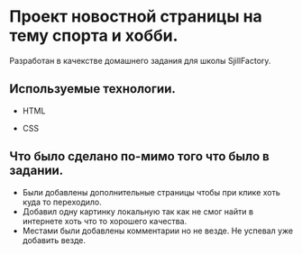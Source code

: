 # Проект новостной страницы на тему спорта и хобби.

Разработан в качекстве домашнего задания для школы SjillFactory.

## Используемые технологии.

* HTML

* CSS

## Что было сделано по-мимо того что было в задании.

* Были добавлены дополнительные страницы чтобы при клике хоть куда то переходило.
* Добавил одну картинку локальную так как не смог найти в интернете хоть что то хорошего качества.
* Местами были добавлены комментарии но не везде. Не успевал уже добавить везде.